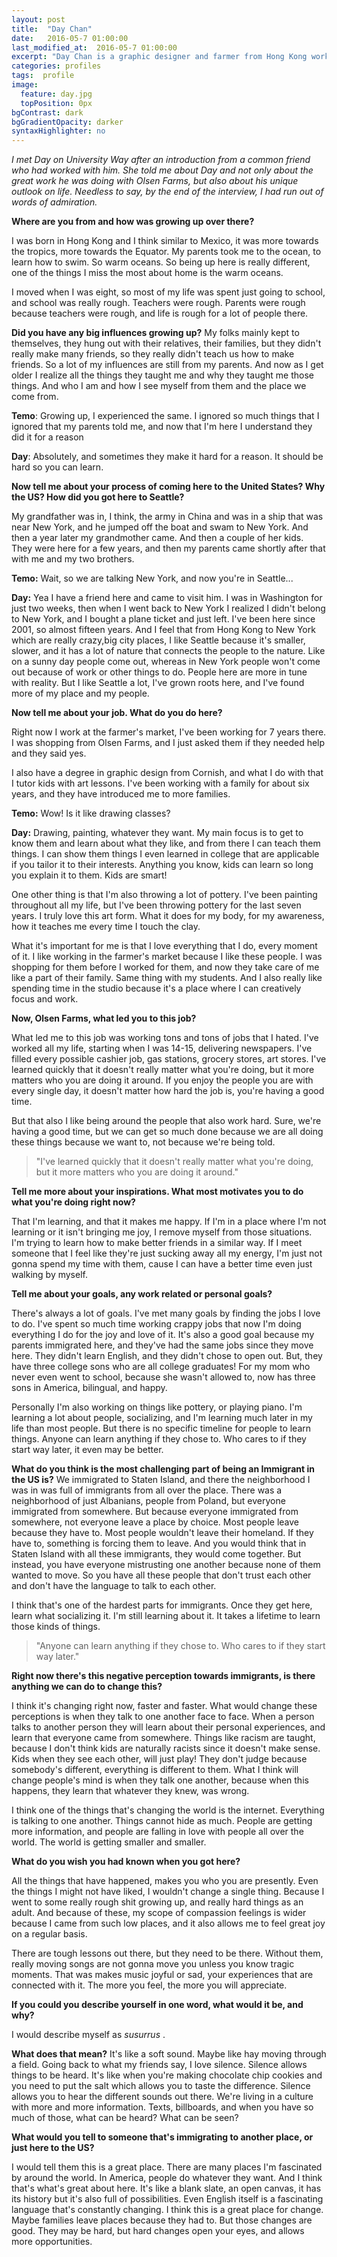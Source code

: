 ```yaml
---
layout: post
title:  "Day Chan"
date:   2016-05-7 01:00:00
last_modified_at:  2016-05-7 01:00:00
excerpt: "Day Chan is a graphic designer and farmer from Hong Kong working in Seattle, Washington."
categories: profiles
tags:  profile
image:
  feature: day.jpg
  topPosition: 0px
bgContrast: dark
bgGradientOpacity: darker
syntaxHighlighter: no
---
```

*I met Day on University Way after an introduction from a common friend who had worked with him. She told me about Day and not only about the great work he was doing with Olsen Farms, but also about his unique outlook on life. Needless to say, by the end of the interview, I had run out of words of admiration.*

<div class="img img--fullContainer img--14xLeading" style="background-image: url({{ site.url}}/assets/images/hero/day.jpg);"></div>

**Where are you from and how was growing up over there?**

I was born in Hong Kong and I think similar to Mexico, it was more towards the tropics, more towards the Equator. My parents took me to the ocean, to learn how to swim. So warm oceans. So being up here is really different, one of the things I miss the most about home is the warm oceans. 

I moved when I was eight, so most of my life was spent just going to school, and school was really rough. Teachers were rough. Parents were rough because teachers were rough, and life is rough for a lot of people there. 

**Did you have any big influences growing up?**
My folks mainly kept to themselves, they hung out with their relatives, their families, but they didn't really make many friends, so they really didn't teach us how to make friends. So a lot of my influences are still from my parents. And now as I get older I realize all the things they taught me and why they taught me those things. And who I am and how I see myself from them and the place we come from.

**Temo**: Growing up, I experienced the same. I ignored so much things that I ignored that my parents told me, and now that I'm here I understand they did it for a reason

**Day**: Absolutely, and sometimes they make it hard for a reason. It should be hard so you can learn.

**Now tell me about your process of coming here to the United States? Why the US? How did you got here to Seattle?**

My grandfather was in, I think, the army in China and was in a ship that was near New York, and he jumped off the boat and swam to New York. And then a year later my grandmother came. And then a couple of her kids. They were here for a few years, and then my parents came shortly after that with me and my two brothers. 

**Temo:** Wait, so we are talking New York, and now you're in Seattle...

**Day:** Yea I have a friend here and came to visit him. I was in Washington for just two weeks, then when I went back to New York I realized I didn't belong to New York, and I bought a plane ticket and just left. I've been here since 2001, so almost fifteen years. And I feel that from Hong Kong to New York which are really crazy,big city places, I like Seattle because it's smaller, slower, and it has a lot of nature that connects the people to the nature. Like on a sunny day people come out, whereas in New York people won't come out because of work or other things to do. People here are more in tune with reality. But I like Seattle a lot, I've grown roots here, and I've found more of my place and my people.


**Now tell me about your job. What do you do here?**

Right now I work at the farmer's market, I've been working for 7 years there. I was shopping from Olsen Farms, and I just asked them if they needed help and they said yes. 

I also have a degree in graphic design from Cornish, and what I do with that I tutor kids with art lessons. I've been working with a family for about six years, and they have introduced me to more families. 

**Temo:** Wow! Is it like drawing classes? 

**Day:** Drawing, painting, whatever they want. My main focus is to get to know them and learn about what they like, and from there I can teach them things. I can show them things I even learned in college that are applicable if you tailor it to their interests. Anything you know, kids can learn so long you explain it to them. Kids are smart!

One other thing is that I'm also throwing a lot of pottery. I've been painting throughout all my life, but I've been throwing pottery for the last seven years. I truly love this art form. What it does for my body, for my awareness, how it teaches me every time I touch the clay. 

What it's important for me is that I love everything that I do, every moment of it. I like working in the farmer's market because I like these people. I was shopping for them before I worked for them, and now they take care of me like a part of their family. Same thing with my students. And I also really like spending time in the studio because it's a place where I can creatively focus and work.

**Now, Olsen Farms, what led you to this job?**

What led me to this job was working tons and tons of jobs that I hated. I've worked all my life, starting when I was 14-15, delivering newspapers. I've filled every possible cashier job, gas stations, grocery stores, art stores. I've learned quickly that it doesn't really matter what you're doing, but it more matters who you are doing it around. If you enjoy the people you are with every single day, it doesn't matter how hard the job is, you're having a good time.

But that also I like being around the people that also work hard. Sure, we're having a good time, but we can get so much done because we are all doing these things because we want to, not because we're being told. 

<blockquote class="largeQuote">"I've learned quickly that it doesn't really matter what you're doing, but it more matters who you are doing it around."</blockquote>

**Tell me more about your inspirations. What most motivates you to do what you're doing right now?**

That I'm learning, and that it makes me happy. If I'm in a place where I'm not learning or it isn't bringing me joy, I remove myself from those situations. I'm trying to learn how to make better friends in a similar way. If I meet someone that I feel like they're just sucking away all my energy, I'm just not gonna spend my time with them, cause I can have a better time even just walking by myself.

**Tell me about your goals, any work related or personal goals?**

There's always a lot of goals. I've met many goals by finding the jobs I love to do. I've spent so much time working crappy jobs that now I'm doing everything I do for the joy and love of it. It's also a good goal because my parents immigrated here, and they've had the same jobs since they move here. They didn't learn English, and they didn't chose to open out. But, they have three college sons who are all college graduates! For my mom who never even went to school, because she wasn't allowed to, now has three sons in America, bilingual, and happy. 

Personally I'm also working on things like pottery, or playing piano. I'm learning a lot about people, socializing, and I'm learning much later in my life than most people. But there is no specific timeline for people to learn things. Anyone can learn anything if they chose to. Who cares to if they start way later, it even may be better. 

**What do you think is the most challenging part of being an Immigrant in the US is?**
We immigrated to Staten Island, and there the neighborhood I was in was full of immigrants from all over the place. There was a neighborhood of just Albanians, people from Poland, but everyone immigrated from somewhere. But because everyone immigrated from somewhere, not everyone leave a place by choice. Most people leave because they have to. Most people wouldn't leave their homeland. If they have to, something is forcing them to leave. And you would think that in Staten Island with all these immigrants, they would come together. But instead, you have everyone mistrusting one another because none of them wanted to move. So you have all these people that don't trust each other and don't have the language to talk to each other.

I think that's one of the hardest parts for immigrants. Once they get here, learn what socializing it. I'm still learning about it. It takes a lifetime to learn those kinds of things.

<blockquote class="largeQuote">"Anyone can learn anything if they chose to. Who cares to if they start way later."</blockquote>

**Right now there's this negative perception towards immigrants, is there anything we can do to change this?**

I think it's changing right now, faster and faster. What would change these perceptions is when they talk to one another face to face. When a person talks to another person they will learn about their personal experiences, and learn that everyone came from somewhere. Things like racism are taught, because I don't think kids are naturally racists since it doesn't make sense. Kids when they see each other, will just play! They don't judge because somebody's different, everything is different to them. What I think will change people's mind is when they talk one another, because when this happens, they learn that whatever they knew, was wrong. 

I think one of the things that's changing the world is the internet. Everything is talking to one another. Things cannot hide as much. People are getting more information, and people are falling in love with people all over the world. The world is getting smaller and smaller.

**What do you wish you had known when you got here?**

All the things that have happened, makes you who you are presently. Even the things I might not have liked, I wouldn't change a single thing. Because I went to some really rough shit growing up, and really hard things as an adult. And because of these, my scope of compassion feelings is wider because I came from such low places, and it also allows me to feel great joy on a regular basis.

There are tough lessons out there, but they need to be there. Without them, really moving songs are not gonna move you unless you know tragic moments. That was makes music joyful or sad, your experiences that are connected with it. The more you feel, the more you will appreciate.


**If you could you describe yourself in one word, what would it be, and why?**

I would describe myself as *susurrus* . 

**What does that mean?**
It's like a soft sound. Maybe like hay moving through a field. Going back to what my friends say, I love silence. Silence allows things to be heard. It's like when you're making chocolate chip cookies and you need to put the salt which allows you to taste the difference. Silence allows you to hear the different sounds out there. We're living in a culture with more and more information. Texts, billboards, and when you have so much of those, what can be heard? What can be seen? 


**What would you tell to someone that's immigrating to another place, or just here to the US?**

I would tell them this is a great place. There are many places I'm fascinated by around the world. In America, people do whatever they want. And I think that's what's great about here. It's like a blank slate, an open canvas, it has its history but it's also full of possibilities. Even English itself is a fascinating language that's constantly changing. I think this is a great place for change. Maybe families leave places because they had to. But those changes are good. They may be hard, but hard changes open your eyes, and allows more opportunities. 

